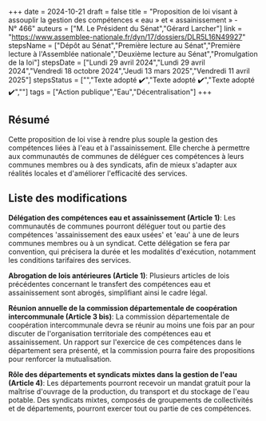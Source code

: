 +++
date = 2024-10-21
draft = false
title = "Proposition de loi visant à assouplir la gestion des compétences « eau » et « assainissement » - N° 466"
auteurs = ["M. Le Président du Sénat","Gérard Larcher"]
link = "https://www.assemblee-nationale.fr/dyn/17/dossiers/DLR5L16N49927"
stepsName = ["Dépôt au Sénat","Première lecture au Sénat","Première lecture à l'Assemblée nationale","Deuxième lecture au Sénat","Promulgation de la loi"]
stepsDate = ["Lundi 29 avril 2024","Lundi 29 avril 2024","Vendredi 18 octobre 2024","Jeudi 13 mars 2025","Vendredi 11 avril 2025"]
stepsStatus = ["","Texte adopté ✔️","Texte adopté ✔️","Texte adopté ✔️",""]
tags = ["Action publique","Eau","Décentralisation"]
+++

## Résumé

Cette proposition de loi vise à rendre plus souple la gestion des compétences liées à l'eau et à l'assainissement. Elle cherche à permettre aux communautés de communes de déléguer ces compétences à leurs communes membres ou à des syndicats, afin de mieux s'adapter aux réalités locales et d'améliorer l'efficacité des services.

## Liste des modifications

**Délégation des compétences eau et assainissement (Article 1)**: Les communautés de communes pourront déléguer tout ou partie des compétences 'assainissement des eaux usées' et 'eau' à une de leurs communes membres ou à un syndicat. Cette délégation se fera par convention, qui précisera la durée et les modalités d'exécution, notamment les conditions tarifaires des services.

**Abrogation de lois antérieures (Article 1)**: Plusieurs articles de lois précédentes concernant le transfert des compétences eau et assainissement sont abrogés, simplifiant ainsi le cadre légal.

**Réunion annuelle de la commission départementale de coopération intercommunale (Article 3 bis)**: La commission départementale de coopération intercommunale devra se réunir au moins une fois par an pour discuter de l'organisation territoriale des compétences eau et assainissement. Un rapport sur l'exercice de ces compétences dans le département sera présenté, et la commission pourra faire des propositions pour renforcer la mutualisation.

**Rôle des départements et syndicats mixtes dans la gestion de l'eau (Article 4)**: Les départements pourront recevoir un mandat gratuit pour la maîtrise d'ouvrage de la production, du transport et du stockage de l'eau potable. Des syndicats mixtes, composés de groupements de collectivités et de départements, pourront exercer tout ou partie de ces compétences.
